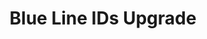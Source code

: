 ---
title: Blue Line IDs Upgrade
description: Upgrade existing Tunnel Intrusion Detection System (IDS) on the Blue Line. It covers both tunnels under the Minneapolis-St. Paul International Airport and the Hiawatha Avenue tunnel.
url: https://www.metrotransit.org/route/blue
category: "infrastructure"
---